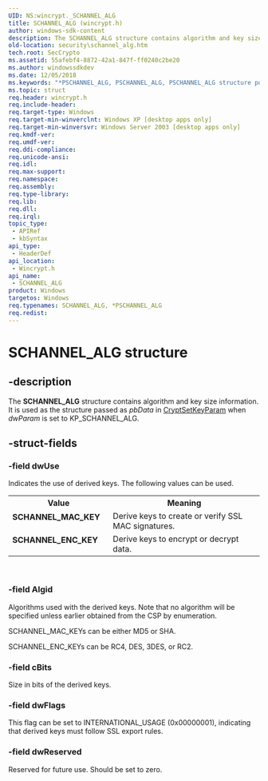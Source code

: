 ```yaml
---
UID: NS:wincrypt._SCHANNEL_ALG
title: SCHANNEL_ALG (wincrypt.h)
author: windows-sdk-content
description: The SCHANNEL_ALG structure contains algorithm and key size information. It is used as the structure passed as pbData in CryptSetKeyParam when dwParam is set to KP_SCHANNEL_ALG.
old-location: security\schannel_alg.htm
tech.root: SecCrypto
ms.assetid: 55afebf4-8872-42a1-847f-ff0240c2be20
ms.author: windowssdkdev
ms.date: 12/05/2018
ms.keywords: "*PSCHANNEL_ALG, PSCHANNEL_ALG, PSCHANNEL_ALG structure pointer [Security], SCHANNEL_ALG, SCHANNEL_ALG structure [Security], SCHANNEL_ENC_KEY, SCHANNEL_MAC_KEY, _crypto2_schannel_alg, security.schannel_alg, wincrypt/PSCHANNEL_ALG, wincrypt/SCHANNEL_ALG"
ms.topic: struct
req.header: wincrypt.h
req.include-header: 
req.target-type: Windows
req.target-min-winverclnt: Windows XP [desktop apps only]
req.target-min-winversvr: Windows Server 2003 [desktop apps only]
req.kmdf-ver: 
req.umdf-ver: 
req.ddi-compliance: 
req.unicode-ansi: 
req.idl: 
req.max-support: 
req.namespace: 
req.assembly: 
req.type-library: 
req.lib: 
req.dll: 
req.irql: 
topic_type:
 - APIRef
 - kbSyntax
api_type:
 - HeaderDef
api_location:
 - Wincrypt.h
api_name:
 - SCHANNEL_ALG
product: Windows
targetos: Windows
req.typenames: SCHANNEL_ALG, *PSCHANNEL_ALG
req.redist: 
---
```


# SCHANNEL_ALG structure


## -description


The <b>SCHANNEL_ALG</b> structure contains algorithm and key size information. It is used as the structure passed as <i>pbData</i> in <a href="https://msdn.microsoft.com/e99a84a2-c23e-4251-8062-dd286ccc29b7">CryptSetKeyParam</a> when <i>dwParam</i> is set to KP_SCHANNEL_ALG.


## -struct-fields




### -field dwUse

Indicates the use of derived keys. The following values can be used. 




					

<table>
<tr>
<th>Value</th>
<th>Meaning</th>
</tr>
<tr>
<td width="40%"><a id="SCHANNEL_MAC_KEY"></a><a id="schannel_mac_key"></a><dl>
<dt><b>SCHANNEL_MAC_KEY</b></dt>
</dl>
</td>
<td width="60%">
Derive keys to create or verify SSL MAC signatures.

</td>
</tr>
<tr>
<td width="40%"><a id="SCHANNEL_ENC_KEY"></a><a id="schannel_enc_key"></a><dl>
<dt><b>SCHANNEL_ENC_KEY</b></dt>
</dl>
</td>
<td width="60%">
Derive keys to encrypt or decrypt data.

</td>
</tr>
</table>
 


### -field Algid

Algorithms used with the derived keys. Note that no algorithm will be specified unless earlier obtained from the CSP by enumeration. 




SCHANNEL_MAC_KEYs can be either MD5 or SHA.

SCHANNEL_ENC_KEYs can be RC4, DES, 3DES, or RC2.


### -field cBits

Size in bits of the derived keys.


### -field dwFlags

This flag can be set to INTERNATIONAL_USAGE (0x00000001), indicating that derived keys must follow SSL export rules.


### -field dwReserved

Reserved for future use. Should be set to zero.

